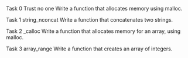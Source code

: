 Task 0
Trust no one
Write a function that allocates memory using malloc.

Task 1
string_nconcat
Write a function that concatenates two strings.

Task 2
_calloc
Write a function that allocates memory for an array, using malloc.

Task 3
array_range
Write a function that creates an array of integers.
